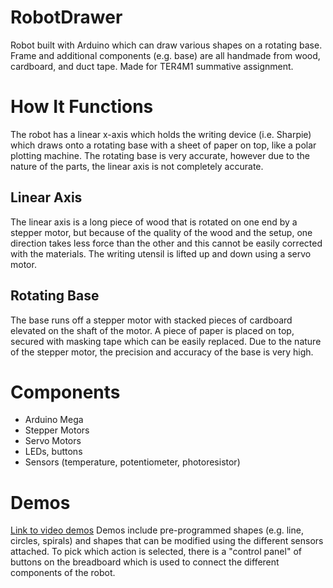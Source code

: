 # RobotDrawer
Robot built with Arduino which can draw various shapes on a rotating base. Frame and additional components (e.g. base) are all handmade from wood, cardboard, and duct tape. Made for TER4M1 summative assignment.

# How It Functions
The robot has a linear x-axis which holds the writing device (i.e. Sharpie) which draws onto a rotating base with a sheet of paper on top, like a polar plotting machine. The rotating base is very accurate, however due to the nature of the parts, the linear axis is not completely accurate.

## Linear Axis
The linear axis is a long piece of wood that is rotated on one end by a stepper motor, but because of the quality of the wood and the setup, one direction takes less force than the other and this cannot be easily corrected with the materials. The writing utensil is lifted up and down using a servo motor.

## Rotating Base
The base runs off a stepper motor with stacked pieces of cardboard elevated on the shaft of the motor. A piece of paper is placed on top, secured with masking tape which can be easily replaced. Due to the nature of the stepper motor, the precision and accuracy of the base is very high.

# Components
* Arduino Mega
* Stepper Motors
* Servo Motors
* LEDs, buttons
* Sensors (temperature, potentiometer, photoresistor)

# Demos
[Link to video demos](https://drive.google.com/drive/u/0/folders/1-3JdqukMYLsSpSDD1vsmEbRFhX1BaGcX)
Demos include pre-programmed shapes (e.g. line, circles, spirals) and shapes that can be modified using the different sensors attached. To pick which action is selected, there is a "control panel" of buttons on the breadboard which is used to connect the different components of the robot.
